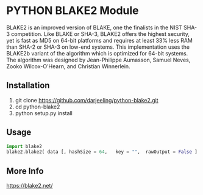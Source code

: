 PYTHON BLAKE2 Module
============================
BLAKE2 is an improved version of BLAKE, one the finalists in the NIST SHA-3 competition. Like BLAKE or SHA-3, BLAKE2 offers the highest security, yet is fast as MD5 on 64-bit platforms and requires at least 33% less RAM than SHA-2 or SHA-3 on low-end systems. This implementation uses the BLAKE2b variant of the algorithm which is optimized for 64-bit systems. The algorithm was designed by Jean-Philippe Aumasson, Samuel Neves, Zooko Wilcox-O'Hearn, and Christian Winnerlein.


Installation
------------
1. git clone https://github.com/darjeeling/python-blake2.git
1. cd python-blake2
1. python setup.py install

Usage
----
```python
import blake2
blake2.blake2( data [, hashSize = 64,   key = "",  rawOutput = False ] )
```


More Info
---------
https://blake2.net/
